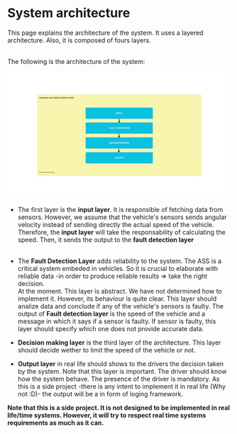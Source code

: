# System architecture

This page explains the architecture of the system. It uses a layered architecture. Also, it is composed of 
fours layers. <br> <br>

The following is the architecture of the system: <br> <br>
![System_Architecture](assets/sys_arch.png)

- The first layer is the **input layer**. It is responsible of fetching data from sensors. However, we assume that the vehicle's sensors sends angular velocity instead of sending directly the actual speed of the vehicle. Therefore, the **input layer** will take the responsability of calculating the speed. Then, it sends the output to the **fault detection layer** <br> <br>
- The **Fault Detection Layer** adds reliability to the system. The ASS is a critical system embeded in vehicles. So it is crucial to elaborate with reliable data -in order to produce reliable results => take the right decision. <br>
At the moment. This layer is abstract. We have not determined how to implement it. However, its behaviour is quite clear. This layer should analize data and conclude if any of the vehicle's sensors is faulty. The output of **Fault detection layer** is the speed of the vehicle and a message in which it says if a sensor is faulty. If sensor is faulty, this layer should specify which one does not provide accurate data. <br>

- **Decision making layer** is the third layer of the architecture. This layer should decide wether to limit the speed of the vehicle or not. 

- **Output layer** in real life should shows to the drivers the decision taken by the system. Note that this layer is important. The driver should know how the system behave. The presence of the driver is mandatory. As this is a side project -there is any intent to implement it in real life (Why not :D)- the output will be a in form of loging framework. 

**Note that this is a side project. It is not designed to be implemented in real life/time systems. However, it will try to respect real time systems requirements as much as it can.**


